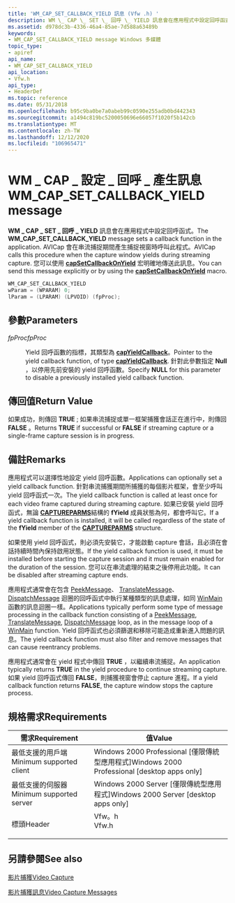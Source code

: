 ```yaml
---
title: 'WM_CAP_SET_CALLBACK_YIELD 訊息 (Vfw .h) '
description: WM \_ CAP \_ SET \_ 回呼 \_ YIELD 訊息會在應用程式中設定回呼函式。 AVICap 會在串流捕捉期間產生捕捉視窗時呼叫此程式。 您可以使用 capSetCallbackOnYield 宏明確地傳送此訊息。
ms.assetid: d978dc3b-4336-46a4-85ae-7d588a63489b
keywords:
- WM_CAP_SET_CALLBACK_YIELD message Windows 多媒體
topic_type:
- apiref
api_name:
- WM_CAP_SET_CALLBACK_YIELD
api_location:
- Vfw.h
api_type:
- HeaderDef
ms.topic: reference
ms.date: 05/31/2018
ms.openlocfilehash: b95c9ba0be7a0abeb99c0590e255adb0bd442343
ms.sourcegitcommit: a1494c819bc5200050696e66057f1020f5b142cb
ms.translationtype: MT
ms.contentlocale: zh-TW
ms.lasthandoff: 12/12/2020
ms.locfileid: "106965471"
---
```

# <a name="wm_cap_set_callback_yield-message"></a><span data-ttu-id="66eaa-106">WM \_ CAP \_ 設定 \_ 回呼 \_ 產生訊息</span><span class="sxs-lookup"><span data-stu-id="66eaa-106">WM\_CAP\_SET\_CALLBACK\_YIELD message</span></span>

<span data-ttu-id="66eaa-107">**WM \_ CAP \_ SET \_ 回呼 \_ YIELD** 訊息會在應用程式中設定回呼函式。</span><span class="sxs-lookup"><span data-stu-id="66eaa-107">The **WM\_CAP\_SET\_CALLBACK\_YIELD** message sets a callback function in the application.</span></span> <span data-ttu-id="66eaa-108">AVICap 會在串流捕捉期間產生捕捉視窗時呼叫此程式。</span><span class="sxs-lookup"><span data-stu-id="66eaa-108">AVICap calls this procedure when the capture window yields during streaming capture.</span></span> <span data-ttu-id="66eaa-109">您可以使用 [**capSetCallbackOnYield**](/windows/desktop/api/Vfw/nf-vfw-capsetcallbackonyield) 宏明確地傳送此訊息。</span><span class="sxs-lookup"><span data-stu-id="66eaa-109">You can send this message explicitly or by using the [**capSetCallbackOnYield**](/windows/desktop/api/Vfw/nf-vfw-capsetcallbackonyield) macro.</span></span>


```C++
WM_CAP_SET_CALLBACK_YIELD 
wParam = (WPARAM) 0; 
lParam = (LPARAM) (LPVOID) (fpProc); 
```



## <a name="parameters"></a><span data-ttu-id="66eaa-110">參數</span><span class="sxs-lookup"><span data-stu-id="66eaa-110">Parameters</span></span>

<dl> <dt>

<span data-ttu-id="66eaa-111"><span id="fpProc"></span><span id="fpproc"></span><span id="FPPROC"></span>*fpProc*</span><span class="sxs-lookup"><span data-stu-id="66eaa-111"><span id="fpProc"></span><span id="fpproc"></span><span id="FPPROC"></span>*fpProc*</span></span>
</dt> <dd>

<span data-ttu-id="66eaa-112">Yield 回呼函數的指標，其類型為 [**capYieldCallback**](/windows/desktop/api/Vfw/nc-vfw-capyieldcallback)。</span><span class="sxs-lookup"><span data-stu-id="66eaa-112">Pointer to the yield callback function, of type [**capYieldCallback**](/windows/desktop/api/Vfw/nc-vfw-capyieldcallback).</span></span> <span data-ttu-id="66eaa-113">針對此參數指定 **Null** ，以停用先前安裝的 yield 回呼函數。</span><span class="sxs-lookup"><span data-stu-id="66eaa-113">Specify **NULL** for this parameter to disable a previously installed yield callback function.</span></span>

</dd> </dl>

## <a name="return-value"></a><span data-ttu-id="66eaa-114">傳回值</span><span class="sxs-lookup"><span data-stu-id="66eaa-114">Return Value</span></span>

<span data-ttu-id="66eaa-115">如果成功，則傳回 **TRUE** ; 如果串流捕捉或單一框架捕獲會話正在進行中，則傳回 **FALSE** 。</span><span class="sxs-lookup"><span data-stu-id="66eaa-115">Returns **TRUE** if successful or **FALSE** if streaming capture or a single-frame capture session is in progress.</span></span>

## <a name="remarks"></a><span data-ttu-id="66eaa-116">備註</span><span class="sxs-lookup"><span data-stu-id="66eaa-116">Remarks</span></span>

<span data-ttu-id="66eaa-117">應用程式可以選擇性地設定 yield 回呼函數。</span><span class="sxs-lookup"><span data-stu-id="66eaa-117">Applications can optionally set a yield callback function.</span></span> <span data-ttu-id="66eaa-118">針對串流捕獲期間所捕獲的每個影片框架，會至少呼叫 yield 回呼函式一次。</span><span class="sxs-lookup"><span data-stu-id="66eaa-118">The yield callback function is called at least once for each video frame captured during streaming capture.</span></span> <span data-ttu-id="66eaa-119">如果已安裝 yield 回呼函式，無論 [**CAPTUREPARMS**](/windows/win32/api/vfw/ns-vfw-captureparms)結構的 **fYield** 成員狀態為何，都會呼叫它。</span><span class="sxs-lookup"><span data-stu-id="66eaa-119">If a yield callback function is installed, it will be called regardless of the state of the **fYield** member of the [**CAPTUREPARMS**](/windows/win32/api/vfw/ns-vfw-captureparms) structure.</span></span>

<span data-ttu-id="66eaa-120">如果使用 yield 回呼函式，則必須先安裝它，才能啟動 capture 會話，且必須在會話持續時間內保持啟用狀態。</span><span class="sxs-lookup"><span data-stu-id="66eaa-120">If the yield callback function is used, it must be installed before starting the capture session and it must remain enabled for the duration of the session.</span></span> <span data-ttu-id="66eaa-121">您可以在串流處理的結束之後停用此功能。</span><span class="sxs-lookup"><span data-stu-id="66eaa-121">It can be disabled after streaming capture ends.</span></span>

<span data-ttu-id="66eaa-122">應用程式通常會在包含 [PeekMessage](/windows/win32/api/winuser/nf-winuser-peekmessagea)、 [TranslateMessage](/windows/win32/api/winuser/nf-winuser-translatemessage)、 [DispatchMessage](/windows/win32/api/winuser/nf-winuser-dispatchmessage) 迴圈的回呼函式中執行某種類型的訊息處理，如同 [WinMain](/windows/win32/api/winbase/nf-winbase-winmain) 函數的訊息迴圈一樣。</span><span class="sxs-lookup"><span data-stu-id="66eaa-122">Applications typically perform some type of message processing in the callback function consisting of a [PeekMessage](/windows/win32/api/winuser/nf-winuser-peekmessagea), [TranslateMessage](/windows/win32/api/winuser/nf-winuser-translatemessage), [DispatchMessage](/windows/win32/api/winuser/nf-winuser-dispatchmessage) loop, as in the message loop of a [WinMain](/windows/win32/api/winbase/nf-winbase-winmain) function.</span></span> <span data-ttu-id="66eaa-123">Yield 回呼函式也必須篩選和移除可能造成重新進入問題的訊息。</span><span class="sxs-lookup"><span data-stu-id="66eaa-123">The yield callback function must also filter and remove messages that can cause reentrancy problems.</span></span>

<span data-ttu-id="66eaa-124">應用程式通常會在 yield 程式中傳回 **TRUE** ，以繼續串流捕捉。</span><span class="sxs-lookup"><span data-stu-id="66eaa-124">An application typically returns **TRUE** in the yield procedure to continue streaming capture.</span></span> <span data-ttu-id="66eaa-125">如果 yield 回呼函式傳回 **FALSE**，則捕獲視窗會停止 capture 進程。</span><span class="sxs-lookup"><span data-stu-id="66eaa-125">If a yield callback function returns **FALSE**, the capture window stops the capture process.</span></span>

## <a name="requirements"></a><span data-ttu-id="66eaa-126">規格需求</span><span class="sxs-lookup"><span data-stu-id="66eaa-126">Requirements</span></span>



| <span data-ttu-id="66eaa-127">需求</span><span class="sxs-lookup"><span data-stu-id="66eaa-127">Requirement</span></span> | <span data-ttu-id="66eaa-128">值</span><span class="sxs-lookup"><span data-stu-id="66eaa-128">Value</span></span> |
|-------------------------------------|----------------------------------------------------------------------------------|
| <span data-ttu-id="66eaa-129">最低支援的用戶端</span><span class="sxs-lookup"><span data-stu-id="66eaa-129">Minimum supported client</span></span><br/> | <span data-ttu-id="66eaa-130">Windows 2000 Professional \[僅限傳統型應用程式\]</span><span class="sxs-lookup"><span data-stu-id="66eaa-130">Windows 2000 Professional \[desktop apps only\]</span></span><br/>                       |
| <span data-ttu-id="66eaa-131">最低支援的伺服器</span><span class="sxs-lookup"><span data-stu-id="66eaa-131">Minimum supported server</span></span><br/> | <span data-ttu-id="66eaa-132">Windows 2000 Server \[僅限傳統型應用程式\]</span><span class="sxs-lookup"><span data-stu-id="66eaa-132">Windows 2000 Server \[desktop apps only\]</span></span><br/>                             |
| <span data-ttu-id="66eaa-133">標頭</span><span class="sxs-lookup"><span data-stu-id="66eaa-133">Header</span></span><br/>                   | <dl> <span data-ttu-id="66eaa-134"><dt>Vfw。h</dt></span><span class="sxs-lookup"><span data-stu-id="66eaa-134"><dt>Vfw.h</dt></span></span> </dl> |



## <a name="see-also"></a><span data-ttu-id="66eaa-135">另請參閱</span><span class="sxs-lookup"><span data-stu-id="66eaa-135">See also</span></span>

<dl> <dt>

[<span data-ttu-id="66eaa-136">影片捕獲</span><span class="sxs-lookup"><span data-stu-id="66eaa-136">Video Capture</span></span>](video-capture.md)
</dt> <dt>

[<span data-ttu-id="66eaa-137">影片捕獲訊息</span><span class="sxs-lookup"><span data-stu-id="66eaa-137">Video Capture Messages</span></span>](video-capture-messages.md)
</dt> </dl>

 

